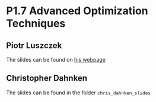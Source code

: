 # P1.7 Advanced Optimization Techniques

## Piotr Luszczek

The slides can be found on [his webpage](http://www.icl.utk.edu/~luszczek/teaching/courses/2017/mhpc/)

## Christopher Dahnken

The slides can be found in the folder `chris_dahnken_slides`
